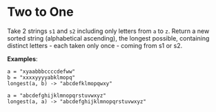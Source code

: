 # Two to One

Take 2 strings `s1` and `s2` including only letters from `a` to `z`. Return a new sorted string (alphabetical ascending), the longest possible, containing distinct letters - each taken only once - coming from s1 or s2.

**Examples**:
```
a = "xyaabbbccccdefww"
b = "xxxxyyyyabklmopq"
longest(a, b) -> "abcdefklmopqwxy"

a = "abcdefghijklmnopqrstuvwxyz"
longest(a, a) -> "abcdefghijklmnopqrstuvwxyz"
```

